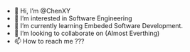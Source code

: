 - 👋 Hi, I’m @ChenXY
- 👀 I’m interested in Software Engineering
- 🌱 I’m currently learning Embeded Software Development.
- 💞️ I’m looking to collaborate on (Almost Everthing)
- 📫 How to reach me ???

<!---
creator-129/creator-129 is a ✨ special ✨ repository because its `README.md` (this file) appears on your GitHub profile.
You can click the Preview link to take a look at your changes.
--->
